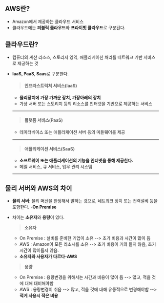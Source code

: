 ## AWS란?
+ Amazon에서 제공하는 클라우드 서비스
+ 클라우드에는 **퍼블릭 클라우드**와 **프라이빗 클라우드**로 구분된다. 

## 클라우드란?
+ 컴퓨터의 계산 리소스, 스토리지 영역, 애플리케이션 처리를 네트워크 기반 서비스로 제공하는 것
+ **IaaS, PaaS, Saas**로 구분한다. 



  >#### 인프라스트럭처 서비스(IaaS)
  + **물리장치에 가장 가까운 장치, 가장아래의 장치**
  + 가상 서버 또는 스토리지 등의 리소스를 인터넷을 기반으로 제공하는 서비스
  --------------------------------
  

  >#### 플랫폼 서비스(PaaS)
  + 데이터베이스 또는 애플리케이션 서버 등의 미들웨어를 제공
  --------------------------------
  

  >#### 애플리케이션 서비스(SaaS)
  + **소프트웨어 또는 애플리케이션의 기능을 인터넷을 통해 제공한다.**
  + 메일 서비스, 큐 서비스, 업무 관리 시스템
  ----------------------------------
  


## 물리 서버와 AWS의 차이
+ **물리 서버**: 물리 머신을 한정해서 말하는 것으로, 네트워크 장치 또는 전력설비 등을 포함한다. -**On Premise**
+ 차이는 **소유자**와 **용량**이 있다.

  >**소유자**
  + On Premise : 설비를 준비한 기업이 소유 --> 초기 비용과 시간이 많이 듬
  + AWS : Amazon이 모든 리소시를 소유 --> 초기 비용이 거의 들지 않음, 초기 시간이 많이들지 않음. 
  + **소유자와 사용자가 다르다-AWS**
  
  >**용량**
  + On Premise : 용량변경을 위해서는 시간과 비용이 많이 듬 --> 많고, 적을 것에 대해 대비해야함
  + AWS : 용량변경이 쉬움 --> 많고, 적을 것에 대해 유동적으로 변경해야함 --> **적게 사용시 적은 비용**
  
  
  
  
